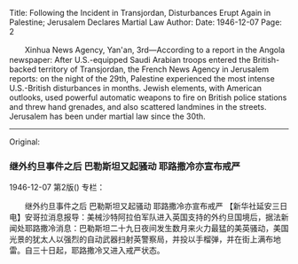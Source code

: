 Title: Following the Incident in Transjordan, Disturbances Erupt Again in Palestine; Jerusalem Declares Martial Law
Author:
Date: 1946-12-07
Page: 2

　　Xinhua News Agency, Yan'an, 3rd—According to a report in the Angola newspaper: After U.S.-equipped Saudi Arabian troops entered the British-backed territory of Transjordan, the French News Agency in Jerusalem reports: on the night of the 29th, Palestine experienced the most intense U.S.-British disturbances in months. Jewish elements, with American outlooks, used powerful automatic weapons to fire on British police stations and threw hand grenades, and also scattered landmines in the streets. Jerusalem has been under martial law since the 30th.



<hr /> 

Original: 


### 继外约旦事件之后  巴勒斯坦又起骚动  耶路撒冷亦宣布戒严

1946-12-07
第2版()
专栏：

　　继外约旦事件之后
    巴勒斯坦又起骚动
    耶路撒冷亦宣布戒严
    【新华社延安三日电】安哥拉消息报导：美械沙特阿拉伯军队进入英国支持的外约旦国境后，据法新闻处耶路撒冷消息：巴勒斯坦二十九日夜间发生数月来火力最猛的美英骚动，美国光景的犹太人以强烈的自动武器扫射英警察局，并投以手榴弹，并在街上满布地雷。自三十日起，耶路撒冷又进入戒严状态。
